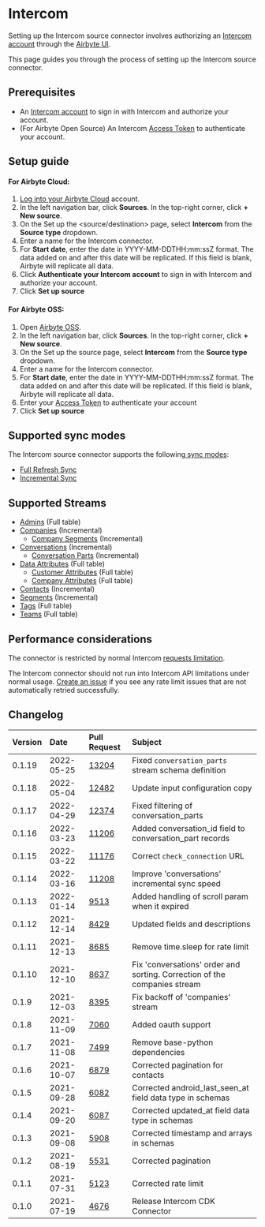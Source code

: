 # Intercom

Setting up the Intercom source connector involves authorizing an [Intercom account](https://www.intercom.com) through the [Airbyte UI](https://airbyte.com).

This page guides you through the process of setting up the Intercom source connector.

## Prerequisites
- An [Intercom account](https://www.intercom.com) to sign in with Intercom and authorize your account.
- (For Airbyte Open Source) An Intercom [Access Token](https://developers.intercom.com/building-apps/docs/authentication-types#section-how-to-get-your-access-token) to authenticate your account.

## Setup guide

#### For Airbyte Cloud:

1. [Log into your Airbyte Cloud](https://cloud.airbyte.io/workspaces) account.
2. In the left navigation bar, click **Sources**. In the top-right corner, click **+ New source**.
3. On the Set up the <source/destination> page, select **Intercom** from the **Source type** dropdown.
4. Enter a name for the Intercom connector.
5. For **Start date**, enter the date in YYYY-MM-DDTHH:mm:ssZ format. The data added on and after this date will be replicated. If this field is blank, Airbyte will replicate all data.
6. Click **Authenticate your Intercom account** to sign in with Intercom and authorize your account.
7. Click **Set up source**

#### For Airbyte OSS:

1. Open [Airbyte OSS](https://docs.airbyte.com/quickstart/deploy-airbyte/?_ga=2.259541194.1189027447.1655708835-1948664001.1655477993).
2. In the left navigation bar, click **Sources**. In the top-right corner, click **+ New source**.
3. On the Set up the source page, select **Intercom** from the **Source type** dropdown.
4. Enter a name for the Intercom connector.
5. For **Start date**, enter the date in YYYY-MM-DDTHH:mm:ssZ format. The data added on and after this date will be replicated. If this field is blank, Airbyte will replicate all data.
6. Enter your [Access Token](https://developers.intercom.com/building-apps/docs/authentication-types#section-how-to-get-your-access-token) to authenticate your account
7. Click **Set up source**

## Supported sync modes

The Intercom source connector supports the following[ sync modes](https://docs.airbyte.com/cloud/core-concepts#connection-sync-modes):

- [Full Refresh Sync](https://docs.airbyte.com/understanding-airbyte/glossary/#full-refresh-sync)
- [Incremental Sync](https://docs.airbyte.com/understanding-airbyte/glossary/#incremental-sync)

## Supported Streams

* [Admins](https://developers.intercom.com/intercom-api-reference/reference/list-admins) \(Full table\)
* [Companies](https://developers.intercom.com/intercom-api-reference/reference/list-companies) \(Incremental\)
  * [Company Segments](https://developers.intercom.com/intercom-api-reference/reference/list-attached-segments-1) \(Incremental\)
* [Conversations](https://developers.intercom.com/intercom-api-reference/reference/list-conversations) \(Incremental\)
  * [Conversation Parts](https://developers.intercom.com/intercom-api-reference/reference/retrieve-a-conversation) \(Incremental\)
* [Data Attributes](https://developers.intercom.com/intercom-api-reference/reference/list-data-attributes) \(Full table\)
  * [Customer Attributes](https://developers.intercom.com/intercom-api-reference/reference/list-customer-data-attributes) \(Full table\)
  * [Company Attributes](https://developers.intercom.com/intercom-api-reference/reference/list-company-data-attributes) \(Full table\)
* [Contacts](https://developers.intercom.com/intercom-api-reference/reference/list-contacts) \(Incremental\)
* [Segments](https://developers.intercom.com/intercom-api-reference/reference/list-segments) \(Incremental\)
* [Tags](https://developers.intercom.com/intercom-api-reference/reference/list-tags-for-an-app) \(Full table\)
* [Teams](https://developers.intercom.com/intercom-api-reference/reference/list-teams) \(Full table\)


## Performance considerations

The connector is restricted by normal Intercom [requests limitation](https://developers.intercom.com/intercom-api-reference/reference/rate-limiting).

The Intercom connector should not run into Intercom API limitations under normal usage. [Create an issue](https://github.com/airbytehq/airbyte/issues) if you see any rate limit issues that are not automatically retried successfully.



## Changelog

| Version | Date | Pull Request | Subject |
|:--------| :--- | :--- | :--- |
| 0.1.19  | 2022-05-25 | [13204](https://github.com/airbytehq/airbyte/pull/13204) | Fixed `conversation_parts` stream schema definition                       |
| 0.1.18   | 2022-05-04 | [12482](https://github.com/airbytehq/airbyte/pull/12482) | Update input configuration copy |
| 0.1.17  | 2022-04-29 | [12374](https://github.com/airbytehq/airbyte/pull/12374)  | Fixed filtering of conversation_parts |
| 0.1.16  | 2022-03-23 | [11206](https://github.com/airbytehq/airbyte/pull/11206)  | Added conversation_id field to conversation_part records |
| 0.1.15  | 2022-03-22 | [11176](https://github.com/airbytehq/airbyte/pull/11176)  | Correct `check_connection` URL |
| 0.1.14  | 2022-03-16 | [11208](https://github.com/airbytehq/airbyte/pull/11208)  | Improve 'conversations' incremental sync speed |
| 0.1.13  | 2022-01-14 | [9513](https://github.com/airbytehq/airbyte/pull/9513)    | Added handling of scroll param when it expired |
| 0.1.12  | 2021-12-14 | [8429](https://github.com/airbytehq/airbyte/pull/8429)    | Updated fields and descriptions |
| 0.1.11  | 2021-12-13 | [8685](https://github.com/airbytehq/airbyte/pull/8685)    | Remove time.sleep for rate limit |
| 0.1.10  | 2021-12-10 | [8637](https://github.com/airbytehq/airbyte/pull/8637)    | Fix 'conversations' order and sorting. Correction of the companies stream |
| 0.1.9   | 2021-12-03 | [8395](https://github.com/airbytehq/airbyte/pull/8395)    | Fix backoff of 'companies' stream |
| 0.1.8   | 2021-11-09 | [7060](https://github.com/airbytehq/airbyte/pull/7060)    | Added oauth support |
| 0.1.7   | 2021-11-08 | [7499](https://github.com/airbytehq/airbyte/pull/7499)    | Remove base-python dependencies |
| 0.1.6   | 2021-10-07 | [6879](https://github.com/airbytehq/airbyte/pull/6879)    | Corrected pagination for contacts |
| 0.1.5   | 2021-09-28 | [6082](https://github.com/airbytehq/airbyte/pull/6082)    | Corrected android\_last\_seen\_at field data type in schemas |
| 0.1.4   | 2021-09-20 | [6087](https://github.com/airbytehq/airbyte/pull/6087)    | Corrected updated\_at field data type in schemas |
| 0.1.3   | 2021-09-08 | [5908](https://github.com/airbytehq/airbyte/pull/5908)    | Corrected timestamp and arrays in schemas |
| 0.1.2   | 2021-08-19 | [5531](https://github.com/airbytehq/airbyte/pull/5531)    | Corrected pagination |
| 0.1.1   | 2021-07-31 | [5123](https://github.com/airbytehq/airbyte/pull/5123)    | Corrected rate limit |
| 0.1.0   | 2021-07-19 | [4676](https://github.com/airbytehq/airbyte/pull/4676)    | Release Intercom CDK Connector |
